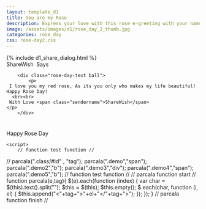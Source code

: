 ```yaml
---
layout: template_d1
title: You are my Rose
description: Express your love with this rose e-greeting with your name
image: /assets/images/d1/rose_day_2_thumb.jpg
categories: rose_day
css: rose-day2.css
---
```

<body style="overflow-x: hidden; background-attachment: fixed;background-size: cover;">
  {% include d1_share_dialog.html %}
 <div class="top">
          <span class="sendername">ShareWish</span>
        <span> &nbsp;Says </span>
    </div>
  <div id="container">
  <div id="erose">
    <div id="the-glass">
      <div class="glass-nipple"></div>
      <div id="dead">
        <div class="deadpetal"></div>
        <div class="deadpetal"></div>
        <div class="deadpetal"></div>
        <div class="deadpetal"></div>
        <div class="deadpetal animated"></div>
      </div>
      <div id="the-rose">
        <div class="stem stem-1"></div>
        <div class="stem stem-2"></div>
        <div class="petals">
          <div class="petal"></div>
          <div class="petal"></div>
          <div class="petal"></div>
          <div class="petal"></div>
          <div class="petal"></div>
          <div class="stem-clit right"></div>
          <div class="stem-clit left"></div>
        </div>
      </div>
      <div id="halo"></div>
    </div>
    
  </div>
</div>
  
        <div class="rose-day-text ball">
            <p>
     I love you my red rose, As its you only who makes my life beautiful! Happy Rose Day!
      <br><br>
     With Love <span class="sendername">ShareWish</span>
    </p>
        </div>
       

 <div class="Viewer">
     
<div class="demo4 ball" style="margin-top: 38px;">Happy Rose Day</div>
<div class="Mydiv kd-2" style="background-position:-70% 30%;"></div>
<div class="Mydiv kd-2 A_1" style="background-position:-40% 70%;"></div>
<div class="Mydiv kd-2 A_2" style="background-position:-45% -30%;"></div>
<div class="Mydiv kd-2 kd-2 A_3" style="background-position:-50% 50%;"></div>
<div class="Mydiv kd-2 A_4" style="background-position:-50% 30%;"></div>

<div class="Mydiv kd-2" style="background-position:-40% 70%;"></div>
<div class="Mydiv kd-2 A_4" style="background-position:35% -30%;"></div>
<div class="Mydiv kd-2 A_3" style="background-position:80% 70%;"></div>
<div class="Mydiv kd-2 A_2" style="background-position:75% 85%;"></div>

<div class="Mydiv kd-2" style="background-position:-40% 70%;"></div>
<div class="Mydiv kd-2 A_5" style="background-position:35% -30%;"></div>
<div class="Mydiv kd-2 A_6" style="background-position:80% 70%;"></div>
<div class="Mydiv kd-2 A_7" style="background-position:75% 85%;"></div>

</div>


      

    <script>
        // function test function //
// parcala(".class/#id" , "tag");
parcala(".demo","span");
parcala(".demo2","b");
parcala(".demo3","div");
parcala(".demo4","span");
parcala(".demo5","b");
// function test function //
// parcala function start //
function parcala(e,tag){
$(e).each(function (index) {
var char = $(this).text().split("");
$this = $(this);
$this.empty();
$.each(char, function (i, el) {
$this.append("<"+tag+">"+el+"</"+tag+">");
});
});
}
// parcala function finish //
    </script>

 
</body>